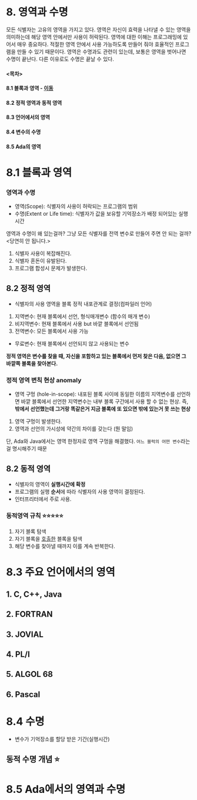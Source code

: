 # 8. 영역과 수명
모든 식별자는 고유의 영역을 가지고 있다. 영역은 자신이 효력을 나타낼 수 있는 영역을 의미하는데 해당 영역 안에서만 사용이 허락된다. 영역에 대한 이해는 프로그래밍에 있어서 매우 중요하다. 적절한 영역 안에서 사용 가능하도록 만들어 줘야 효율적인 프로그램을 만들 수 있기 때문이다. 영역은 수명과도 관련이 있는데, 보통은 영역을 벗어나면 수명이 끝난다. 다른 이유로도 수명은 끝날 수 있다.

#### <목차>
#### 8.1 블록과 영역 - **[이동](#81-블록과-영역)**
#### 8.2 정적 영역과 동적 영역
#### 8.3 언어에서의 영역
#### 8.4 변수의 수명
#### 8.5 Ada의 영역


# 8.1 블록과 영역
### 영역과 수명
- 영역(Scope): 식별자의 사용이 허락되는 프로그램의 범위
- 수명(Extent or Life time): 식별자가 값을 보유할 기억장소가 배정 되어있는 실행 시간 

영역과 수명이 왜 있는걸까? 그냥 모든 식별자를 전역 변수로 만들어 주면 안 되는 걸까?
<당연히 안 됩니다.>
1. 식별자 사용이 복잡해진다.
2. 식별자 혼돈이 유발된다.
3. 프로그램 합성시 문제가 발생한다.

## 8.2 정적 영역
- 식별자의 사용 영역을 블록 정적 내포관계로 결정(컴파일러 언어)
1. 지역변수: 현재 블록에서 선언, 형식매개변수 (함수의 매개 변수)
2. 비지역변수: 현재 블록에서 사용 but 바깥 블록에서 선언됨
3. 전역변수: 모든 블록에서 사용 가능

- 무료변수: 현재 블록에서 선언되지 않고 사용되는 변수

**정적 영역은 변수를 찾을 때, 자신을 포함하고 있는 블록에서 먼저 찾은 다음, 없으면 그 바깥쪽 블록을 찾아본다.**

### 정적 영역 변칙 현상 anomaly 
- 영역 구멍 (hole-in-scope): 내포된 블록 사이에 동일한 이름의 지역변수를 선언하면 바깥 블록에서 선언한 지역변수는 내부 블록 구간에서 사용 할 수 없는 현상. 즉, **밖에서 선언했는데 그거랑 똑같은거 지금 블록에 또 있으면 밖에 있는거 못 쓰는 현상**

1. 영역 구멍이 발생한다.
2. 영역과 선언의 가시성에 약간의 차이를 갖는다 (뭔 말임)

단, Ada와 Java에서는 영역 한정자로 영역 구멍을 해결했다. `어느 블럭의 어떤 변수`라는걸 명시해주기 때문

## 8.2 동적 영역
- 식별자의 영역이 **실행시간에 확정**
- 프로그램의 실행 **순서**에 따라 식별자의 사용 영역이 결정된다.
- 인터프리터에서 주로 사용.

### 동적영역 규칙 ⭐⭐⭐⭐⭐
1. 자기 블록 탐색
2. 자기 블록을 <U>호출한</U> 블록을 탐색
3. 해당 변수를 찾아낼 때까지 이를 계속 반복한다.


# 8.3 주요 언어에서의 영역
## 1. C, C++, Java
## 2. FORTRAN
## 3. JOVIAL
## 4. PL/I
## 5. ALGOL 68
## 6. Pascal

# 8.4 수명
- 변수가 기억장소를 할당 받은 기간(실행시간)
  
## 동적 수명 개념 ⭐


# 8.5 Ada에서의 영역과 수명
